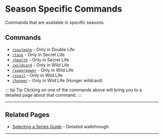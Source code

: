 # Season Specific Commands
Commands that are available in specific seasons.

## Commands
- [`/soulmate`](/commands/detailed/soulmate) - Only in Double Life
- [`/task`](/commands/detailed/task) - Only in Secret Life
- [`/health`](/commands/detailed/health) - Only in Secret Life
- [`/wildcard`](/commands/detailed/wildcard) - Only in Wild Life
- [`/superpower`](/commands/detailed/superpower) - Only in Wild Life
- [`/snail`](/commands/detailed/snail) - Only in Wild Life
- [`/hunger`](/commands/detailed/hunger) - Only in Wild Life (Hunger wildcard)

::: tip Tip
Clicking on one of the commands above will bring you to a detailed page about that command.
:::

---

## Related Pages

- [Selecting a Series Guide](/guide/selecting-series) - Detailed walkthrough

---